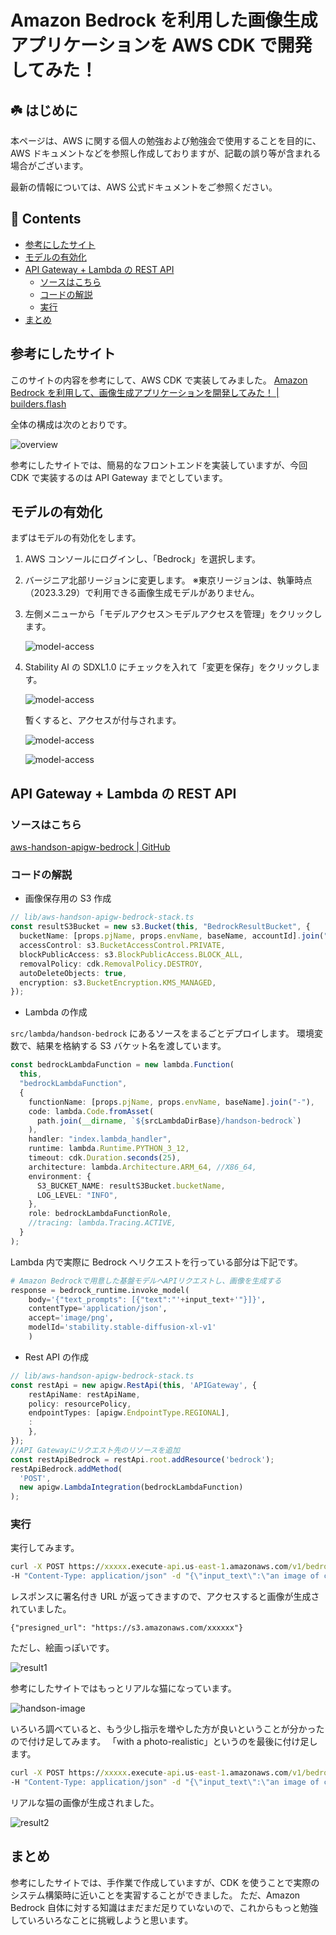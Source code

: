 # Amazon Bedrock を利用した画像生成アプリケーションを AWS CDK で開発してみた！<!-- omit in toc -->

## ☘️ はじめに<!-- omit in toc -->

本ページは、AWS に関する個人の勉強および勉強会で使用することを目的に、AWS ドキュメントなどを参照し作成しておりますが、記載の誤り等が含まれる場合がございます。

最新の情報については、AWS 公式ドキュメントをご参照ください。

## 👀 Contents<!-- omit in toc -->

- [参考にしたサイト](#参考にしたサイト)
- [モデルの有効化](#モデルの有効化)
- [API Gateway + Lambda の REST API](#api-gateway--lambda-の-rest-api)
  - [ソースはこちら](#ソースはこちら)
  - [コードの解説](#コードの解説)
  - [実行](#実行)
- [まとめ](#まとめ)

## 参考にしたサイト

このサイトの内容を参考にして、AWS CDK で実装してみました。
[Amazon Bedrock を利用して、画像生成アプリケーションを開発してみた！ | builders.flash](https://aws.amazon.com/jp/builders-flash/202402/bedrock-image-generation/?awsf.filter-name=*all)

全体の構成は次のとおりです。

![overview](/images/bedrock/handson/overview.png)

参考にしたサイトでは、簡易的なフロントエンドを実装していますが、今回 CDK で実装するのは API Gateway までとしています。

## モデルの有効化

まずはモデルの有効化をします。

1. AWS コンソールにログインし、「Bedrock」を選択します。
2. バージニア北部リージョンに変更します。
   ※東京リージョンは、執筆時点（2023.3.29）で利用できる画像生成モデルがありません。
3. 左側メニューから「モデルアクセス＞モデルアクセスを管理」をクリックします。

   ![model-access](/images/bedrock/model-access.png)

4. Stability AI の SDXL1.0 にチェックを入れて「変更を保存」をクリックします。

   ![model-access](/images/bedrock/model-access-request.png)

   暫くすると、アクセスが付与されます。

   ![model-access](/images/bedrock/model-access-request_1.png)

   ![model-access](/images/bedrock/model-access-request_done.png)

## API Gateway + Lambda の REST API

### ソースはこちら

[aws-handson-apigw-bedrock | GitHub](https://github.com/ishiharatma/aws-handson-apigw-bedrock)

### コードの解説

- 画像保存用の S3 作成

```ts
// lib/aws-handson-apigw-bedrock-stack.ts
const resultS3Bucket = new s3.Bucket(this, "BedrockResultBucket", {
  bucketName: [props.pjName, props.envName, baseName, accountId].join("."),
  accessControl: s3.BucketAccessControl.PRIVATE,
  blockPublicAccess: s3.BlockPublicAccess.BLOCK_ALL,
  removalPolicy: cdk.RemovalPolicy.DESTROY,
  autoDeleteObjects: true,
  encryption: s3.BucketEncryption.KMS_MANAGED,
});
```

- Lambda の作成

`src/lambda/handson-bedrock` にあるソースをまるごとデプロイします。
環境変数で、結果を格納する S3 バケット名を渡しています。

```ts
const bedrockLambdaFunction = new lambda.Function(
  this,
  "bedrockLambdaFunction",
  {
    functionName: [props.pjName, props.envName, baseName].join("-"),
    code: lambda.Code.fromAsset(
      path.join(__dirname, `${srcLambdaDirBase}/handson-bedrock`)
    ),
    handler: "index.lambda_handler",
    runtime: lambda.Runtime.PYTHON_3_12,
    timeout: cdk.Duration.seconds(25),
    architecture: lambda.Architecture.ARM_64, //X86_64,
    environment: {
      S3_BUCKET_NAME: resultS3Bucket.bucketName,
      LOG_LEVEL: "INFO",
    },
    role: bedrockLambdaFunctionRole,
    //tracing: lambda.Tracing.ACTIVE,
  }
);
```

Lambda 内で実際に Bedrock へリクエストを行っている部分は下記です。

```python
# Amazon Bedrockで用意した基盤モデルへAPIリクエストし、画像を生成する
response = bedrock_runtime.invoke_model(
    body='{"text_prompts": [{"text":"'+input_text+'"}]}',
    contentType='application/json',
    accept='image/png',
    modelId='stability.stable-diffusion-xl-v1'
    )
```

- Rest API の作成

```ts
// lib/aws-handson-apigw-bedrock-stack.ts
const restApi = new apigw.RestApi(this, 'APIGateway', {
    restApiName: restApiName,
    policy: resourcePolicy,
    endpointTypes: [apigw.EndpointType.REGIONAL],
    :
    },
});
//API Gatewayにリクエスト先のリソースを追加
const restApiBedrock = restApi.root.addResource('bedrock');
restApiBedrock.addMethod(
  'POST',
  new apigw.LambdaIntegration(bedrockLambdaFunction)
);
```

### 実行

実行してみます。

```bat
curl -X POST https://xxxxx.execute-api.us-east-1.amazonaws.com/v1/bedrock ^
-H "Content-Type: application/json" -d "{\"input_text\":\"an image of cat\"}"
```

レスポンスに署名付き URL が返ってきますので、アクセスすると画像が生成されていました。

```text
{"presigned_url": "https://s3.amazonaws.com/xxxxxx"}
```

ただし、絵画っぽいです。

![result1](/images/bedrock/handson/result1-640.jpg)

参考にしたサイトではもっとリアルな猫になっています。

![handson-image](/images/bedrock/handson/flash-2402-bedrock10.2d877df45130bc33f0a20e192a3597ee2eea8b9c-640.jpg)

いろいろ調べていると、もう少し指示を増やした方が良いということが分かったので付け足してみます。
「with a photo-realistic」というのを最後に付け足します。

```bat
curl -X POST https://xxxxx.execute-api.us-east-1.amazonaws.com/v1/bedrock ^
-H "Content-Type: application/json" -d "{\"input_text\":\"an image of cat with a photo-realistic.\"}"
```

リアルな猫の画像が生成されました。

![result2](/images/bedrock/handson/result2-640.jpg)

## まとめ

参考にしたサイトでは、手作業で作成していますが、CDK を使うことで実際のシステム構築時に近いことを実習することができました。
ただ、Amazon Bedrock 自体に対する知識はまだまだ足りていないので、これからもっと勉強していろいろなことに挑戦しようと思います。
